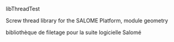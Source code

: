 



libThreadTest

  Screw thread library for the SALOME Platform, module geometry
  
  bibliothèque de filetage pour la suite logicielle Salomé
